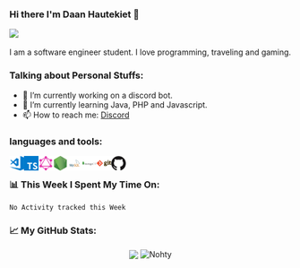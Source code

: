 ### Hi there I'm Daan Hautekiet 👋

 ![](https://visitor-badge.glitch.me/badge?page_id=Nohty.Nohty)

I am a software engineer student. I love programming, traveling and gaming.

### Talking about Personal Stuffs:

- 🔭 I’m currently working on a discord bot.
- 🌱 I’m currently learning Java, PHP and Javascript.
- 📫 How to reach me: [Discord](https://discordapp.com/users/501656039750500363)

### languages and tools:  
[<img align="left" alt="Visual Studio Code" width="26px" src="https://raw.githubusercontent.com/github/explore/80688e429a7d4ef2fca1e82350fe8e3517d3494d/topics/visual-studio-code/visual-studio-code.png" />][vsCode]
[<img align="left" alt="JavaScript" width="26px" src="https://raw.githubusercontent.com/github/explore/80688e429a7d4ef2fca1e82350fe8e3517d3494d/topics/typescript/typescript.png" />][typescript]
[<img align="left" alt="GraphQL" width="26px" src="https://raw.githubusercontent.com/github/explore/80688e429a7d4ef2fca1e82350fe8e3517d3494d/topics/graphql/graphql.png" />][graphql]
[<img align="left" alt="Node.js" width="26px" src="https://raw.githubusercontent.com/github/explore/80688e429a7d4ef2fca1e82350fe8e3517d3494d/topics/nodejs/nodejs.png" />][nodejs]
[<img align="left" alt="MySQL" width="26px" src="https://raw.githubusercontent.com/github/explore/80688e429a7d4ef2fca1e82350fe8e3517d3494d/topics/mysql/mysql.png" />][mysql]
[<img align="left" alt="MongoDB" width="26px" src="https://raw.githubusercontent.com/github/explore/80688e429a7d4ef2fca1e82350fe8e3517d3494d/topics/mongodb/mongodb.png" />][mongodb]
[<img align="left" alt="Git" width="26px" src="https://raw.githubusercontent.com/github/explore/80688e429a7d4ef2fca1e82350fe8e3517d3494d/topics/git/git.png" />][git]
[<img align="left" alt="GitHub" width="26px" src="https://raw.githubusercontent.com/github/explore/78df643247d429f6cc873026c0622819ad797942/topics/github/github.png" />][github]

<br />

### 📊 This Week I Spent My Time On:
<!--START_SECTION:waka-->
```text
No Activity tracked this Week
```
<!--END_SECTION:waka-->

### 📈 My GitHub Stats:
<p align="center">
  <img align="center" src="https://github-readme-stats.vercel.app/api/top-langs/?username=Nohty&hide=html,tex&langs_count=3&theme=gotham" />
  <img align="center" src="https://github-readme-stats.vercel.app/api?username=Nohty&show_icons=true&line_height=27&theme=gotham" alt="Nohty" />
</P>

[vsCode]: https://code.visualstudio.com/
[typescript]: https://www.typescriptlang.org/
[graphql]: https://graphql.org/
[nodejs]: https://nodejs.org/en/
[mysql]: https://www.mysql.com/
[mongodb]: https://www.mongodb.com/
[git]: https://git-scm.com/
[github]: https://github.com/
